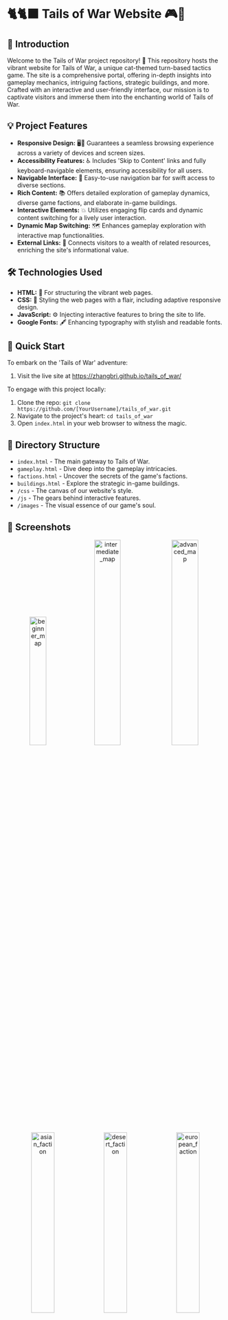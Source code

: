 # 🐈🐈‍⬛ Tails of War Website 🎮🐾

## 🌟 Introduction
Welcome to the Tails of War project repository! 🚀 This repository hosts the vibrant website for Tails of War, a unique cat-themed turn-based tactics game. The site is a comprehensive portal, offering in-depth insights into gameplay mechanics, intriguing factions, strategic buildings, and more. Crafted with an interactive and user-friendly interface, our mission is to captivate visitors and immerse them into the enchanting world of Tails of War.

## 💡 Project Features
- **Responsive Design:** 🖥️📱 Guarantees a seamless browsing experience across a variety of devices and screen sizes.
- **Accessibility Features:** ♿ Includes 'Skip to Content' links and fully keyboard-navigable elements, ensuring accessibility for all users.
- **Navigable Interface:** 🧭 Easy-to-use navigation bar for swift access to diverse sections.
- **Rich Content:** 📚 Offers detailed exploration of gameplay dynamics, diverse game factions, and elaborate in-game buildings.
- **Interactive Elements:** 💥 Utilizes engaging flip cards and dynamic content switching for a lively user interaction.
- **Dynamic Map Switching:** 🗺️ Enhances gameplay exploration with interactive map functionalities.
- **External Links:** 🔗 Connects visitors to a wealth of related resources, enriching the site's informational value.

## 🛠️ Technologies Used
- **HTML:** 📝 For structuring the vibrant web pages.
- **CSS:** 🎨 Styling the web pages with a flair, including adaptive responsive design.
- **JavaScript:** ⚙️ Injecting interactive features to bring the site to life.
- **Google Fonts:** 🖋️ Enhancing typography with stylish and readable fonts.

## 🚀 Quick Start
To embark on the 'Tails of War' adventure:
1. Visit the live site at https://zhangbri.github.io/tails_of_war/

To engage with this project locally:
1. Clone the repo: `git clone https://github.com/[YourUsername]/tails_of_war.git`
2. Navigate to the project's heart: `cd tails_of_war`
3. Open `index.html` in your web browser to witness the magic.

## 📁 Directory Structure
- `index.html` - The main gateway to Tails of War.
- `gameplay.html` - Dive deep into the gameplay intricacies.
- `factions.html` - Uncover the secrets of the game's factions.
- `buildings.html` - Explore the strategic in-game buildings.
- `/css` - The canvas of our website's style.
- `/js` - The gears behind interactive features.
- `/images` - The visual essence of our game's soul.

## 📸 Screenshots
<p align="center">
  <img width="27.7%" alt="beginner_map" src="https://github.com/zhangbri/tails_of_war/assets/115335041/eebc2724-bf38-44cb-990f-3144aed9a415">
  <img width="35%" alt="intermediate_map" src="https://github.com/zhangbri/tails_of_war/assets/115335041/28d1f3df-76f7-434b-9be0-d231f5d966ef">
  <img width="35%" alt="advanced_map" src="https://github.com/zhangbri/tails_of_war/assets/115335041/e7b120dd-5884-453f-87c7-e5160eaa2512">
</p>
<p align="center">
  <img width="32.8%" alt="asian_faction" src="https://github.com/zhangbri/tails_of_war/assets/115335041/b32490ad-db50-45a7-bc99-d4025b53d2d9">
  <img width="32.8%" alt="desert_faction" src="https://github.com/zhangbri/tails_of_war/assets/115335041/5e983aaf-d130-4eaf-932e-1303143a5523">
  <img width="32.8%" alt="european_faction" src="https://github.com/zhangbri/tails_of_war/assets/115335041/4cecba71-f41d-403b-9c16-20ccbbb04a0f">
</p>
<p align="center">
  <img width="35%" alt="buildings" src="https://github.com/zhangbri/tails_of_war/assets/115335041/118a4647-2aad-4573-8ca8-2362e198d854">
</p>

## 📬 Contact
Got queries or suggestions? Feel free to reach out via email at [zhangbri@umich.edu](mailto:zhangbri@umich.edu), or connect with me on [LinkedIn](https://www.linkedin.com/in/zhangbri/). I’m open to suggestions, collaborations, and discussions.
